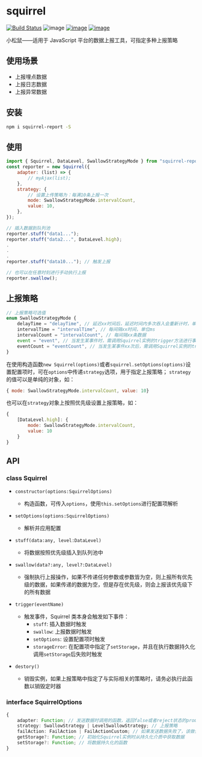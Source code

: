# squirrel

[![Build Status](https://travis-ci.org/imingyu/squirrel.svg?branch=master)](https://travis-ci.org/imingyu/squirrel)
![image](https://img.shields.io/npm/l/squirrel-report.svg)
[![image](https://img.shields.io/npm/v/squirrel-report.svg)](https://www.npmjs.com/package/squirrel-report)
[![image](https://img.shields.io/npm/dt/squirrel-report.svg)](https://www.npmjs.com/package/squirrel-report)

小松鼠——适用于 JavaScript 平台的数据上报工具，可指定多种上报策略

## 使用场景
- 上报埋点数据
- 上报日志数据
- 上报异常数据

## 安装

```bash
npm i squirrel-report -S
```

## 使用

```javascript
import { Squirrel, DataLevel, SwallowStrategyMode } from "squirrel-report";
const reporter = new Squirrel({
    adapter: (list) => {
        // myAjax(list);
    },
    strategy: {
        // 设置上传策略为：每满10条上报一次
        mode: SwallowStrategyMode.intervalCount,
        value: 10,
    },
});

// 插入数据到队列池
reporter.stuff("data1...");
reporter.stuff("data2...", DataLevel.high);
.
.
.
reporter.stuff("data10..."); // 触发上报

// 也可以在任意时刻进行手动执行上报
reporter.swallow();
```

## 上报策略

```javascript
// 上报策略可选值
enum SwallowStrategyMode {
    delayTime = "delayTime", // 延迟xx时间后，延迟时间内多次吞入会重新计时，单位ms
    intervalTime = "intervalTime", // 每间隔xx时间，单位ms
    intervalCount = "intervalCount", // 每间隔xx条数据
    event = "event", // 当发生某事件时，需调用Squirrel实例的trigger方法进行事件触发
    eventCount = "eventCount", // 当发生某事件xx次后，需调用Squirrel实例的trigger方法进行事件触发
}
```

在使用构造函数`new Squirrel(options)`或者`squirrel.setOptions(options)`设置配置项时，可在`options`中传递`strategy`选项，用于指定上报策略；
`strategy`的值可以是单纯的对象，如：
```javascript
{ mode: SwallowStrategyMode.intervalCount, value: 10}
```

也可以在`strategy`对象上按照优先级设置上报策略，如：

```javascript
{
    [DataLevel.high]: {
        mode: SwallowStrategyMode.intervalCount,
        value: 10
    }
}
```

## API

### class Squirrel

-   `constructor(options:SquirrelOptions)`
    -   构造函数，可传入`options`，使用`this.setOptions`进行配置项解析
-   `setOptions(options:SquirrelOptions)`
    -   解析并应用配置
-   `stuff(data:any, level:DataLevel)`
    -   将数据按照优先级插入到队列池中
-   `swallow(data?:any, level?:DataLevel)`
    -   强制执行上报操作，如果不传递任何参数或参数皆为空，则上报所有优先级的数据，如果传递的数据为空，但是存在优先级，则会上报该优先级下的所有数据
-   `trigger(eventName)`

    -   触发事件，Squirrel 类本身会触发如下事件：
        -   `stuff`: 插入数据时触发
        -   `swallow`: 上报数据时触发
        -   `setOptions`: 设置配置项时触发
        -   `storageError`: 在配置项中指定了`setStorage`，并且在执行数据持久化调用`setStorage`后失败时触发

-   `destory()`
    -   销毁实例，如果上报策略中指定了与实际相关的策略时，请务必执行此函数以销毁定时器

### interface SquirrelOptions

```typescript
{
    adapter: Function; // 发送数据时调用的函数，返回false或者reject状态的promise则认为此次数据发送失败，需要根据failAction配置执行后续操作
    strategy: SwallowStrategy | LevelSwallowStrategy; // 上报策略
    failAction: FailAction | FailActionCustom; // 如果发送数据失败了，该做什么？
    getStorage?: Function; // 初始化Squirrel实例时从持久化介质中获取数据
    setStorage?: Function; // 将数据持久化的函数
}
```
